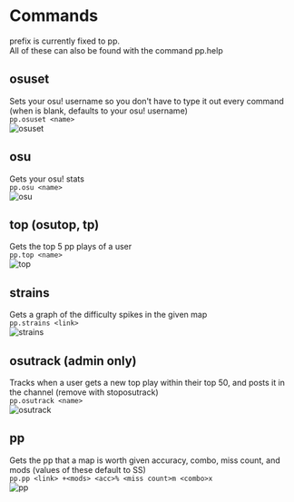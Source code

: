 # Commands
prefix is currently fixed to pp.  
All of these can also be found with the command pp.help <command>  
## osuset
Sets your osu! username so you don't have to type it out every command (when <name> is blank, defaults to your osu! username)  
`pp.osuset <name>`  
![osuset](https://cdn.discordapp.com/attachments/437091189792047125/782988806050807808/unknown.png)  
## osu
Gets your osu! stats  
`pp.osu <name>`  
![osu](https://cdn.discordapp.com/attachments/644268290474115075/782989222004129822/unknown.png)  
## top (osutop, tp)
Gets the top 5 pp plays of a user  
`pp.top <name>`  
![top](https://cdn.discordapp.com/attachments/644268290474115075/782990219230183434/unknown.png)  
## strains  
Gets a graph of the difficulty spikes in the given map  
`pp.strains <link>`  
![strains](https://cdn.discordapp.com/attachments/644268290474115075/782990812358246491/unknown.png)  
## osutrack (admin only)  
Tracks when a user gets a new top play within their top 50, and posts it in the channel (remove with stoposutrack)  
`pp.osutrack <name>`  
![osutrack](https://cdn.discordapp.com/attachments/644268290474115075/782991443823558656/unknown.png)
## pp
Gets the pp that a map is worth given accuracy, combo, miss count, and mods (values of these default to SS)  
`pp.pp <link> +<mods> <acc>% <miss count>m <combo>x`   
![pp](https://cdn.discordapp.com/attachments/644268290474115075/782989866115792926/unknown.png)
